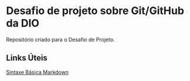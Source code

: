 # Desafio de projeto sobre Git/GitHub da DIO

Repositório criado para o Desafio de Projeto.


## Links Úteis
[Sintaxe Básica Markdown](https://www.markdownguide.org/basic-syntax/)
